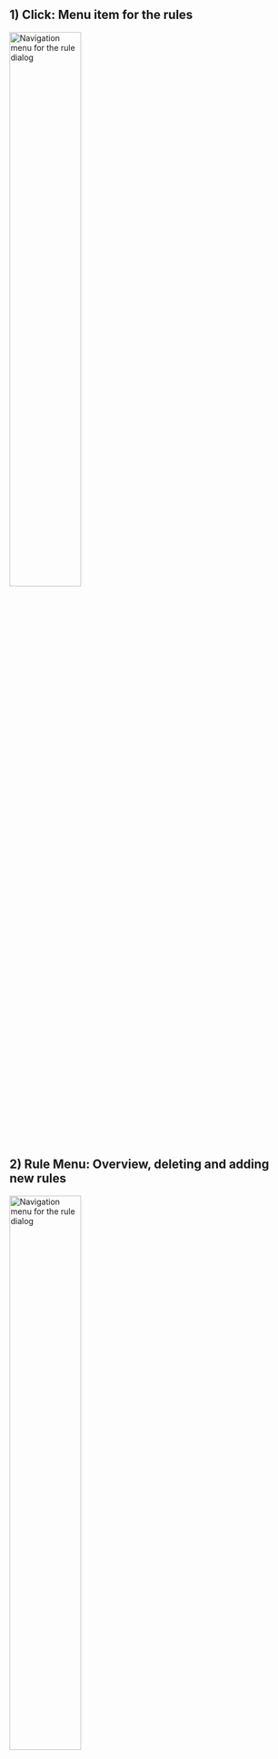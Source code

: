 ## 1) Click: Menu item for the rules

<img src="https://wekan.github.io/ifttt/main_menu-ifttt.png" width="50%" alt="Navigation menu for the rule dialog" />


## 2) Rule Menu: Overview, deleting and adding new rules
<img src="https://wekan.github.io/ifttt/ifttt_main_dialog.PNG" width="50%" alt="Navigation menu for the rule dialog" />


## 2a) Add new rule : Triggers
Current there a three types of triggers
## Tigger: Board
* create card
* card moved to
* card moved from
## Tigger: Card
* added/removed label, attachement, person
## Tigger: Checklist
* checklist added/removed
* check item checked/unchecked
* checklist completed

## 2b) Add new rule : Actions
For every Triggers there a 4 groups of actions
## Action: Board
* move card to list
* move to top/bottom
* archive/unarchive
## Action: Card
* add/remove label, attachement, person
* set title/description
## Action: Checklists
checklist add/remove
check/uncheck item
## Action: Mail
* send email to

# Example
Rule 1: When a card is added to the board -> Add label yellow 
Rule 2: When a card is moved to list List 2 -> Add checklist ToDo

<img src="https://wekan.github.io/ifttt/how_to_work_with_rules.gif" width="50%" alt="gif animation for rules" />
